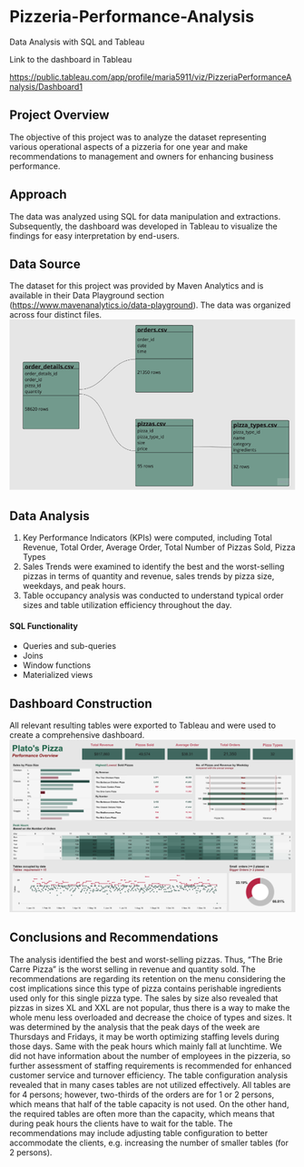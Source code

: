 # Pizzeria-Performance-Analysis
Data Analysis with SQL and Tableau

Link to the dashboard in Tableau

https://public.tableau.com/app/profile/maria5911/viz/PizzeriaPerformanceAnalysis/Dashboard1

## Project Overview

The objective of this project was to analyze the dataset representing various operational aspects of a pizzeria for one year and make recommendations to management and owners for enhancing business performance.

## Approach

The data was analyzed using SQL for data manipulation and extractions. Subsequently, the dashboard was developed in Tableau to visualize the findings for easy interpretation by end-users.

## Data Source

The dataset for this project was provided by Maven Analytics and is available in their Data Playground section (https://www.mavenanalytics.io/data-playground).
The data was organized across four distinct files.
![](https://github.com/MariaSozinova/Pizzeria-Performance-Analysis/blob/main/assets/files_structure.png)

## Data Analysis

1.	Key Performance Indicators (KPIs) were computed, including Total Revenue, Total Order, Average Order, Total Number of Pizzas Sold, Pizza Types
2.	Sales Trends were examined to identify the best and the worst-selling pizzas in terms of quantity and revenue, sales trends by pizza size, weekdays, and peak hours.
3.	Table occupancy analysis was conducted to understand typical order sizes and table utilization efficiency throughout the day.

#### SQL Functionality
-	Queries and sub-queries
-	Joins
-	Window functions
-	Materialized views

## Dashboard Construction

All relevant resulting tables were exported to Tableau and were used to create a comprehensive dashboard. 
![](https://github.com/MariaSozinova/Pizzeria-Performance-Analysis/blob/main/assets/Dashboard_Pizzeria.png)

## Conclusions and Recommendations

The analysis identified the best and worst-selling pizzas. Thus, “The Brie Carre Pizza” is the worst selling in revenue and quantity sold. The recommendations are regarding its retention on the menu considering the cost implications since this type of pizza contains perishable ingredients used only for this single pizza type. 
The sales by size also revealed that pizzas in sizes XL and XXL are not popular, thus there is a way to make the whole menu less overloaded and decrease the choice of types and sizes.
It was determined by the analysis that the peak days of the week are Thursdays and Fridays, it may be worth optimizing staffing levels during those days. Same with the peak hours which mainly fall at lunchtime. We did not have information about the number of employees in the pizzeria, so further assessment of staffing requirements is recommended for enhanced customer service and turnover efficiency.
The table configuration analysis revealed that in many cases tables are not utilized effectively. All tables are for 4 persons; however, two-thirds of the orders are for 1 or 2 persons, which means that half of the table capacity is not used. On the other hand, the required tables are often more than the capacity, which means that during peak hours the clients have to wait for the table. The recommendations may include adjusting table configuration to better accommodate the clients, e.g. increasing the number of smaller tables (for 2 persons).
